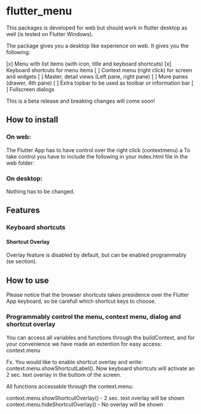 # flutter_menu

This packages is developed for web but should work in flutter desktop as well (is tested on Flutter Windows). 

The package gives you a desktop like experience on web. It gives you the following:

[x] Menu with list items (with icon, title and keyboard shortcuts)
[x] Keyboard shortcuts for menu items
[ ] Context menu (right click) for screen and widgets
[ ] Master, detail views (Left pane, right pane)
[ ] More panes (drawer, 4th pane)
[ ] Extra topbar to be used as toolbar or information bar
[ ] Fullscreen dialogs
 
 This is a beta release and breaking changes will come soon!

## How to install

### On web:

The Flutter App has to have control over the right click (contextmenu) a
To take control you have to include the following in your index.html file in the web folder:

<body oncontextmenu="return false;"></body>

### On desktop:

Nothing has to be changed.


## Features

### Keyboard shortcuts

#### Shortcut Overlay

Overlay feature is disabled by default, but can be enabled programmably (se section).

## How to use

Please notice that the browser shortcuts takes presidence over the Flutter App keyboard, so be carefull which shortcut keys to choose.

### Programmably control the menu, context menu, dialog and shortcut overlay

You can access all variables and functions through the buildContext, and for your convenience we have made an extention for easy access: context.menu

Fx.
You would like to enable shortcut overlay and write: context.menu.showShortcutLabel(). Now keyboard shortcuts will activate an 2 sec. text overlay in the buttom of the screen.

All functions accessable through the context.menu:

context.menu.showShortcutOverlay()  - 2 sec. text overlay will be shown
context.menu.hideShortcutOverlay()  - No overlay will be shown


